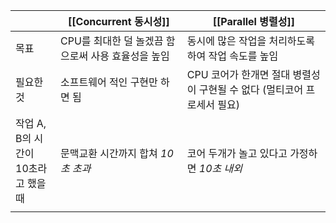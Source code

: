
|  | [[Concurrent 동시성]] | [[Parallel 병렬성]] |
| ---- | ---- | ---- |
| 목표 | CPU를 최대한 덜 놀겠끔 함으로써 사용 효율성을 높임 | 동시에 많은 작업을 처리하도록하여 작업 속도를 높임 |
| 필요한 것 | 소프트웨어 적인 구현만 하면 됨 | CPU 코어가 한개면 절대 병렬성이 구현될 수 없다 (멀티코어 프로세서 필요) |
| 작업 A, B의 시간이<br>10초라고 했을때 | 문맥교환 시간까지 합쳐 *10초 초과* | 코어 두개가 놀고 있다고 가정하면 *10초 내외* |
|  |  |  |


